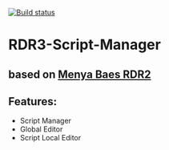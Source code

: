 [![Build status](https://ci.appveyor.com/api/projects/status/2ttmwbmmt1vxamoi?svg=true)](https://ci.appveyor.com/project/kepmehz/rdr3-script-manager)
# RDR3-Script-Manager
## based on [Menya Baes RDR2](https://github.com/EmperorLvL/Menya-Baes-RDR2)
## Features:
- Script Manager
- Global Editor
- Script Local Editor

